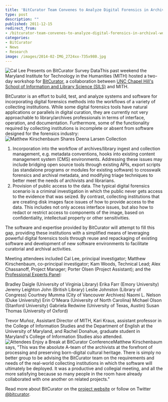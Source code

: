 ```yaml
---
title: 'BitCurator Team Convenes to Analyze Digital Forensics in Archival Workflows'
type: post
description: ""
published: 2011-12-15
redirect_from: 
- /bitcurator-team-convenes-to-analyze-digital-forensics-in-archival-workflows/
categories:
- BitCurator
- News
- Research
image: /images/2014-02-IMG_2724xx-735x980.jpg
---
```

![Cal Lee Presents on BitCurator Survey Data](/images/2014-02-IMG_2724xx-735x980.jpg)This past weekend the Maryland Institute for Technology in the Humanities (MITH) hosted a two-day workshop for [BitCurator](http://www.bitcurator.net/), a collaboration between [UNC Chapel Hill's School of Information and Library Science (SILS)](http://sils.unc.edu/) and MITH.

BitCurator is an effort to build, test, and analyze systems and software for incorporating digital forensics methods into the workflows of a variety of collecting institutions. While some digital forensics tools have natural applications or parallels in digital curation, they are currently not very approachable to library/archives professionals in terms of interface, operation, and documentation. Furthermore, some of the functionality required by collecting institutions is incomplete or absent from software designed for the forensics industry:![Matthew Kirschenbaum Shares Deena Larsen Collection](/images/2014-02-IMG_2763xx-735x980.jpg)

1. Incorporation into the workflow of archives/library ingest and collection management, e.g. metadata conventions, hooks into existing content management system (CMS) environments. Addressing these issues may include bridging open source tools through existing APIs, export scripts (as standalone programs or modules for existing software) to crosswalk forensics and archival metadata, and modifying triage techniques to better meet the needs of archivists and librarians.
2. Provision of public access to the data. The typical digital forensics scenario is a criminal investigation in which the public never gets access to the evidence that was seized. By contrast, collecting institutions that are creating disk images face issues of how to provide access to the data. This includes not only access interface issues, but also how to redact or restrict access to components of the image, based on confidentiality, intellectual property or other sensitivities.

The software and expertise provided by BitCurator will attempt to fill this gap, providing these institutions with a simplified means of leveraging powerful digital forensics tools through reuse and repackaging of existing software and development of new software environments to facilitate curatorial and archival activities.

Meeting attendees included Cal Lee, principal investigator; Matthew Kirschenbaum, co-principal investigator; Kam Woods, Technical Lead; Alex Chassanoff, Project Manager; Porter Olsen (Project Assistant); and the [Professional Experts Panel](http://www.bitcurator.net/people/):

Bradley Daigle (University of Virginia Library) Erika Farr (Emory University) Jeremy Leighton John (British Library) Leslie Johnston (Library of Congress) Courtney Mumma (City of Vancouver Archives) Naomi L. Nelson (Duke University) Erin O'Meara (University of North Carolina) Michael Olson (Stanford University) Gabriela Redwine (University of Texas, Austin) Susan Thomas (University of Oxford)

Trevor Muñoz, Assistant Director of MITH, Kari Kraus, assistant professor in the College of Information Studies and the Department of English at the University of Maryland, and Rachel Donahue, graduate student in Maryland's College of Information Studies also attended. ![Attendees Enjoy a Break at BitCurator Conference](/images/2014-02-IMG_2729-980x735.jpg)Matthew Kirschenbaum says, "This was the absolute A-team of the archivists at the forefront of processing and preserving born-digital cultural heritage. There is simply no better group to be advising the BitCurator team on the requirements and needs of the real-world collecting institutions in which the software will ultimately be deployed. It was a productive and collegial meeting, and all the more satisfying because so many people in the room have already collaborated with one another on related projects."

Read more about BitCurator on the [project website](http://www.bitcurator.net/) or follow on Twitter [@bitcurator](//twitter.com/bitcurator).
